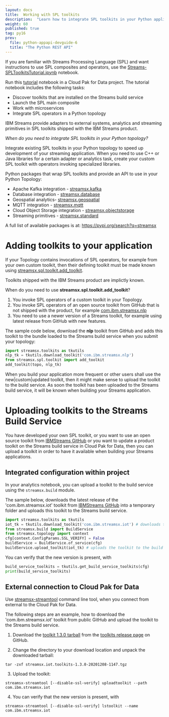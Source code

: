 ```yaml
---
layout: docs
title:  Working with SPL toolkits
description:  "Learn how to integrate SPL toolkits in your Python application."
weight: 60
published: true
tag: py16
prev:
  file: python-appapi-devguide-6
  title: "The Python REST API"
---
```



If you are familiar with Streams Processing Language (SPL) and want instructions to use SPL composites and operators, use the [Streams-SPLToolkitsTutorial.ipynb](https://github.com/IBMStreams/sample.starter_notebooks/blob/latest/Streams-SPLToolkitsTutorial.ipynb) notebook.

Run this [tutorial](https://github.com/IBMStreams/sample.starter_notebooks/blob/latest/Streams-SPLToolkitsTutorial.ipynb) notebook in a Cloud Pak for Data project. The tutorial notebook includes the following tasks:

* Discover toolkits that are installed on the Streams build service
* Launch the SPL main composite
* Work with microservices
* Integrate SPL operators in a Python topology

IBM Streams provide adapters to external systems, analytics and streaming primitives in SPL toolkits shipped with the IBM Streams product.

*When do you need to integrate SPL toolkits in your Python topology?*

Integrate existing SPL toolkits in your Python topology to speed up development of your streaming application. When you need to use C++ or Java libraries for a certain adapter or analytics task, create your custom SPL toolkit with operators invoking specialized libraries.

Python packages that wrap SPL toolkits and provide an API to use in your Python Topology:

* Apache Kafka integration - [streamsx.kafka](https://streamsxkafka.readthedocs.io/)
* Database integration - [streamsx.database](https://streamsxdatabase.readthedocs.io/)
* Geospatial analytics- [streamsx.geospatial](https://streamsxgeospatial.readthedocs.io/)
* MQTT integration - [streamsx.mqtt](https://streamsxmqtt.readthedocs.io/)
* Cloud Object Storage integration - [streamsx.objectstorage](https://streamsxobjectstorage.readthedocs.io/)
* Streaming primitives - [streamsx.standard](https://streamsxstandard.readthedocs.io/)

A full list of available packages is at: https://pypi.org/search?q=streamsx

# Adding toolkits to your application

If your Topology contains invocations of SPL operators, for example from your own custom toolkit, then their defining toolkit must be made known using [streamsx.spl.toolkit.add_toolkit](https://streamsxtopology.readthedocs.io/en/stable/streamsx.spl.toolkit.html#streamsx.spl.toolkit.add_toolkit).

Toolkits shipped with the IBM Streams product are implictly known.

When do you need to use **streamsx.spl.toolkit.add_toolkit**?

1. You invoke SPL operators of a custom toolkit in your Topology.
2. You invoke SPL operators of an open source toolkit from GitHub that is not shipped with the product, for example [com.ibm.streamsx.nlp](https://github.com/IBMStreams/streamsx.nlp)
3. You need to use a newer version of a Streams toolkit, for example using latest release from GitHub with new features.

The sample code below, download the **nlp** toolkit from GitHub and adds this toolkit to the bundle loaded to the Streams build service when you submit your topology:

~~~python
import streamsx.toolkits as tkutils
nlp_tk = tkutils.download_toolkit('com.ibm.streamsx.nlp')
from streamsx.spl.toolkit import add_toolkit
add_toolkit(topo, nlp_tk)
~~~

When you build your application more frequent or other users shall use the new|custom|updated toolkit, then it might make sense to upload the toolkit to the build service.
As soon the toolkit has been uploaded to the Streams build service, it will be known when building your Streams application.

# Uploading toolkits to the Streams Build Service

You have developed your own SPL toolkit, or you want to use an open source toolkit from [IBMStreams GitHub](https://github.com/search?q=topic:toolkit+org:IBMStreams&type=Repositories) or you want to update a product toolkit on the Streams build service in Cloud Pak for Data, then you can upload a toolkit in order to have it available when building your Streams applications.

## Integrated configuration within project

In your analytics notebook, you can upload a toolkit to the build service using the `streamsx.build` module.

The sample below, downloads the latest release of the 'com.ibm.streamsx.iot' toolkit from [IBMStreams GitHub](https://github.com/IBMStreams/streamsx.iot) into a temporary folder and uploads this toolkit to the Streams build service.

~~~python
import streamsx.toolkits as tkutils
iot_tk = tkutils.download_toolkit('com.ibm.streamsx.iot') # downloads the latest release from GitHub
from streamsx.build import BuildService
from streamsx.topology import context
cfg[context.ConfigParams.SSL_VERIFY] = False
buildService = BuildService.of_service(cfg)
buildService.upload_toolkit(iot_tk) # uploads the toolkit to the build service
~~~

You can verify that the new version is present, with

~~~python
build_service_toolkits = tkutils.get_build_service_toolkits(cfg)
print(build_service_toolkits)
~~~


## External connection to Cloud Pak for Data

Use [streamsx-streamtool]() command line tool, when you connect from external to the Cloud Pak for Data.

The following steps are an example, how to download the 'com.ibm.streamsx.iot' toolkit from public GitHub and upload the toolkit to the Streams build service.

1. Download the [toolkit 1.3.0 tarball](https://github.com/IBMStreams/streamsx.iot/releases/download/v1.3.0/streamsx.iot.toolkits-1.3.0-20201208-1147.tgz) from the [toolkits release page](https://github.com/IBMStreams/streamsx.iot/releases/) on GitHub.

2. Change the directory to your download location and unpack the downloaded tarball: 

```
tar -zxf streamsx.iot.toolkits-1.3.0-20201208-1147.tgz
```

3. Upload the toolkit: 

```
streamsx-streamtool [--disable-ssl-verify] uploadtoolkit --path com.ibm.streamsx.iot
```

4. You can verify that the new version is present, with 

```
streamsx-streamtool [--disable-ssl-verify] lstoolkit --name com.ibm.streamsx.iot 
```


